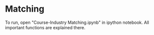 # Matching

To run, open "Course-Industry Matching.ipynb" in ipython notebook.
All important functions are explained there.
